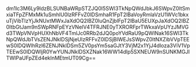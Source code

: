 dm1lc3M6Ly9ldzBLSUNBaWRpSTZJQ0l5SWl3TkNpQWdJbkJ6SWpvZ0ltSmxiaTFpZFMxMk1uSmhlU0lzRFFvZ0lDSmhaR1FpT2lBaVoyRmlaVzU1WVc1bkxuTjVibTlzYjJkNUxtMWxJaXdOQ2lBZ0luQnZjblFpT2lBaU5EUXpJaXdOQ2lBZ0ltbGtJam9nSWpRNFpEYzVNelV4TFRJNE0yTXRORFprTWkxaVpUYzJMVGd3TWpVNVpHUXhNbVF4TmlJc0RRb2dJQ0poYVdRaU9pQWlNak16SWl3TkNpQWdJbTVsZENJNklDSjNjeUlzRFFvZ0lDSjBlWEJsSWpvZ0ltNXZibVVpTEEwS0lDQWlhRzl6ZENJNklDSm5ZV0psYm5saGJtY3VjM2x1YjJ4dloza3ViV1VpTEEwS0lDQWljR0YwYUNJNklDSXZNak16WW14dlp5SXNEUW9nSUNKMGJITWlPaUFpZEd4eklnMEtmUT09Cg==
